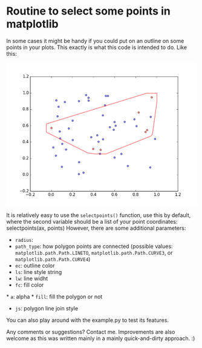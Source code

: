 # Routine to select some points in matplotlib

In some cases it might be handy if you could put on an outline on some points in your plots. This exactly is what this code is intended to do. Like this:

![Example](/example.png)

It is relatively easy to use the `selectpoints()` function, use this by default, where the second variable should be a list of your point coordinates:
	selectpoints(ax, points)
However, there are some additional parameters:
* `radius`: 
* `path_type`: how polygon points are connected (possible values: `matplotlib.path.Path.LINETO`, `matplotlib.path.Path.CURVE3`, or `matplotlib.path.Path.CURVE4`) 
* `ec`: outline color
* `ls`: line style string
* `lw`: line widht
* `fc`: fill color

* `a`: alpha
* `fill`: fill the polygon or not
* `js`: polygon line join style

You can also play around with the example.py to test its features.

Any comments or suggestions? Contact me. Improvements are also welcome as this was written mainly in a mainly quick-and-dirty approach. :)